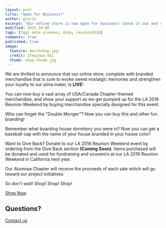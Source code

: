 ```yaml
---
layout: post
title: "Open for Business!"
author: gloria
excerpt: "Our online store is now open for business! Check it out and start shopping..."
modified: 2015-10-06
tags: [fggc osha alumnae, shop, reunion2016]
comments: true
published: true
image:
  feature: merchshop.jpg
  credit: Ifeyinwa Obi 
  thumb: shop-thumb.jpg
---
```


We are thrilled to announce that our online store, complete with branded merchandise that is sure to evoke sweet nostalgic memories and strengthen your loyalty to our alma mater, is **LIVE**!

You can now buy a vast array of USA/Canada Chapter-themed merchandise, and show your support as we get pumped up for the LA 2016 Reunion Weekend by buying merchandise specially designed for this event.  

Who can forget the "Double Monger"?  Now you can buy this and other fun branding!  

Remember what boarding house dormitory you were in? Now you can get a baseball cap with the name of your house branded in your house color!

Want to Give Back? Donate to our LA 2016 Reunion Weekend event by ordering from the Give Back section **(Coming Soon)**. Items purchased will be donated and used for fundraising and souvenirs at our LA 2016 Reunion Weekend in California next year. 

Our Alumnae Chapter will receive the proceeds of each sale which will go toward our project initiatives.

So don't wait! Shop! Shop! Shop! 

<div markdown="0"><a href="http://www.cafepress.com/fggcoshaalumnaeuccshop" target="_blank" class="btn">Shop Now</a></div>

## Questions? 
[Contact us](mailto:shop@alumnae.fggconitsha.com)